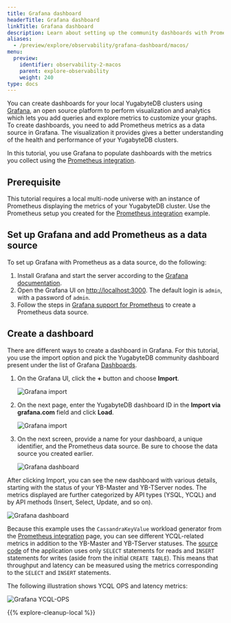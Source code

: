 ```yaml
---
title: Grafana dashboard
headerTitle: Grafana dashboard
linkTitle: Grafana dashboard
description: Learn about setting up the community dashboards with Prometheus data source using Grafana.
aliases:
  - /preview/explore/observability/grafana-dashboard/macos/
menu:
  preview:
    identifier: observability-2-macos
    parent: explore-observability
    weight: 240
type: docs
---
```


You can create dashboards for your local YugabyteDB clusters using [Grafana](https://grafana.com/grafana/), an open source platform to perform visualization and analytics which lets you add queries and explore metrics to customize your graphs.
To create dashboards, you need to add Prometheus metrics as a data source in Grafana. The visualization it provides gives a better understanding of the health and performance of your YugabyteDB clusters.

In this tutorial, you use Grafana to populate dashboards with the metrics you collect using the [Prometheus integration](../../prometheus-integration/macos/).

## Prerequisite

This tutorial requires a local multi-node universe with an instance of Prometheus displaying the metrics of your YugabyteDB cluster. Use the Prometheus setup you created for the [Prometheus integration](../../prometheus-integration/macos/#setup) example.

## Set up Grafana and add Prometheus as a data source

To set up Grafana with Prometheus as a data source, do the following:

1. Install Grafana and start the server according to the [Grafana documentation](https://grafana.com/docs/grafana/latest/installation/mac/).
1. Open the Grafana UI on <http://localhost:3000>. The default login is `admin`, with a password of `admin`.
1. Follow the steps in [Grafana support for Prometheus](https://prometheus.io/docs/visualization/grafana/) to create a Prometheus data source.

## Create a dashboard

There are different ways to create a dashboard in Grafana. For this tutorial, you use the import option and pick the YugabyteDB community dashboard present under the list of Grafana [Dashboards](https://grafana.com/grafana/dashboards/12620).

1. On the Grafana UI, click the **+** button and choose **Import**.

    ![Grafana import](/images/ce/grafana-add.png)

1. On the next page, enter the YugabyteDB dashboard ID in the **Import via grafana.com** field and click **Load**.

    ![Grafana import](/images/ce/grafana-import.png)

1. On the next screen, provide a name for your dashboard, a unique identifier, and the Prometheus data source. Be sure to choose the data source you created earlier.

    ![Grafana dashboard](/images/ce/graf-dash-details.png)

After clicking Import, you can see the new dashboard with various details, starting with the status of your YB-Master and YB-TServer nodes. The metrics displayed are further categorized by API types (YSQL, YCQL) and by API methods (Insert, Select, Update, and so on).

![Grafana dashboard](/images/ce/graf-server-status.png)

Because this example uses the `CassandraKeyValue` workload generator from the [Prometheus integration](../../prometheus-integration/macos/) page, you can see different YCQL-related metrics in addition to the YB-Master and YB-TServer statuses. The [source code](https://github.com/yugabyte/yugabyte-db/blob/master/java/yb-loadtester/src/main/java/com/yugabyte/sample/apps/CassandraSparkKeyValueCopy.java) of the application uses only `SELECT` statements for reads and `INSERT` statements for writes (aside from the initial `CREATE TABLE`). This means that throughput and latency can be measured using the metrics corresponding to the `SELECT` and `INSERT` statements.

The following illustration shows YCQL OPS and latency metrics:

![Grafana YCQL-OPS](/images/ce/graf-ycql-ops.png "YCQL-OPS")

{{% explore-cleanup-local %}}
